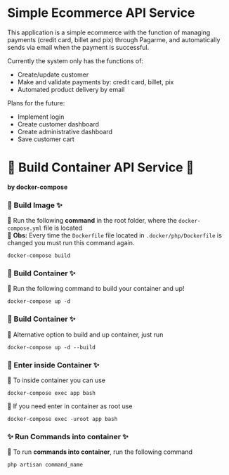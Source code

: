 # Simple Ecommerce API Service

This application is a simple ecommerce with the function of managing payments (credit card, billet and pix) through Pagarme, and automatically sends via email when the payment is successful.

Currently the system only has the functions of:
- Create/update customer
- Make and validate payments by: credit card, billet, pix
- Automated product delivery by email

Plans for the future:
- Implement login
- Create customer dashboard
- Create administrative dashboard
- Save customer cart

# 🎉 Build Container API Service  🎉 #
**by docker-compose**

### 🐳 Build Image ✨ ###
📌 Run the following **command** in the root folder, where the `docker-compose.yml` file is located
<br>
🚨 **Obs:** Every time the `Dockerfile` file located in `.docker/php/Dockerfile` is changed you must run this command again.
```shell
docker-compose build
```

### 🐳 Build Container ✨ ###
📌 Run the following command to build your container and up!
```shell
docker-compose up -d
```

### 🐳 Build Container ✨ ###
📌 Alternative option to build and up container, just run
```shell
docker-compose up -d --build
```

### 🐳 Enter inside Container ✨ ###
📌 To inside container you can use
```shell
docker-compose exec app bash
```

📌 If you need enter in container as root use
```shell
docker-compose exec -uroot app bash
```

### ✨ Run Commands into container ✨ ###
📌 To run **commands into container**, run the following command
```shell
php artisan command_name
``` 


